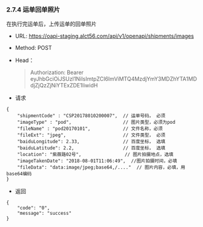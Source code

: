 
### 2.7.4 运单回单照片

在执行完运单后，上传运单的回单照片

* URL: https://oapi-staging.alct56.com/api/v1/openapi/shipments/images

* Method: POST

* Head：
  >Authorization: Bearer eyJhbGciOiJSUzI1NiIsImtpZCI6ImViMTQ4MzdjYmY3MDZhYTA1MDdjZjQzZjNiYTExZDE1IiwidH


* 请求

```
{
	"shipmentCode" : "CSP20178010200007",  // 运单号码， 必须
	"imageType" : "pod",                   // 图片类型，必须为pod
    "fileName" : "pod20170101",            // 文件名称，必须
	"fileExt": "jpeg",                     // 文件类型， 必须
	"baiduLongitude": 2.33,                // 百度坐标， 选填
	"baiduLatitude": 2.2,                  // 百度坐标， 选填
	"location": "紫薇路02号",                // 图片拍摄地点，选填
	"imageTakenDate": "2018-08-01T11:06:49",  //图片拍摄时间，必填
    "fileData": "data:image/jpeg;base64,/...."  // 图片内容，必填，用base64编码
}
```

* 返回

```
{    
    "code": "0",
    "message": "success"
}
```

